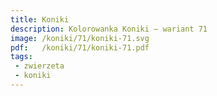 ```yaml
---
title: Koniki
description: Kolorowanka Koniki – wariant 71
image: /koniki/71/koniki-71.svg
pdf:   /koniki/71/koniki-71.pdf
tags:
 - zwierzeta
 - koniki
---
```


